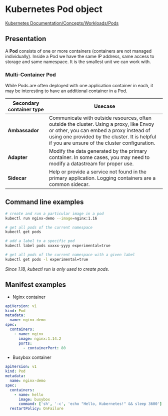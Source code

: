 # Kubernetes Pod object

[Kubernetes Documentation/Concepts/Workloads/Pods](https://kubernetes.io/docs/concepts/workloads/pods/)

## Presentation

A **Pod** consists of one or more containers (containers are not managed individually). Inside a Pod we have the same IP address, same access to storage and same namespace. It is the smallest unit we can work with.

### Multi-Container Pod

While Pods are often deployed with one application container in each, it may be interesting to have an additional container in a Pod.

Secondary container type | Usecase
------------------------ | -------
**Ambassador** | Communicate with outside resources, often outside the cluster. Using a proxy, like Envoy or other, you can embed a proxy instead of using one provided by the cluster. It is helpful if you are unsure of the cluster configuration.
**Adapter** | Modify the data generated by the primary container. In some cases, you may need to modify a datastream for proper use.
**Sidecar** | Help or provide a service not found in the primary application. Logging containers are a common sidecar.

## Command line examples

```bash
# create and run a particular image in a pod
kubectl run nginx-demo --image=nginx:1.16

# get all pods of the current namespace
kubectl get pods

# add a label to a specific pod
kubectl label pods xxxxx-yyyy experimental=true

# get all pods of the current namespace with a given label
kubectl get pods -l experimental=true
```

_Since 1.18, kubectl run is only used to create pods._

## Manifest examples

- Nginx container

```yaml
apiVersion: v1
kind: Pod
metadata:
  name: nginx-demo
spec:
  containers:
    - name: nginx
      image: nginx:1.14.2
      ports:
        - containerPort: 80
```

- Busybox container

```yaml
apiVersion: v1
kind: Pod
metadata:
  name: nginx-demo
spec:
  containers:
    - name: hello
      image: busybox
      command: ['sh', '-c', 'echo "Hello, Kubernetes!" && sleep 3600']
  restartPolicy: OnFailure
```
